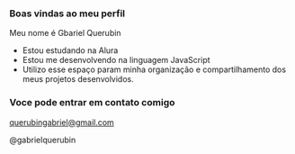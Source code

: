 ### Boas vindas ao meu perfil 

Meu nome é Gbariel Querubin

-  Estou estudando na Alura
-  Estou me desenvolvendo na linguagem JavaScript
-  Utilizo esse espaço param minha organização e compartilhamento dos meus projetos desenvolvidos.

 ### Voce pode entrar em contato comigo

querubingabriel@gmail.com

@gabrielquerubin  
